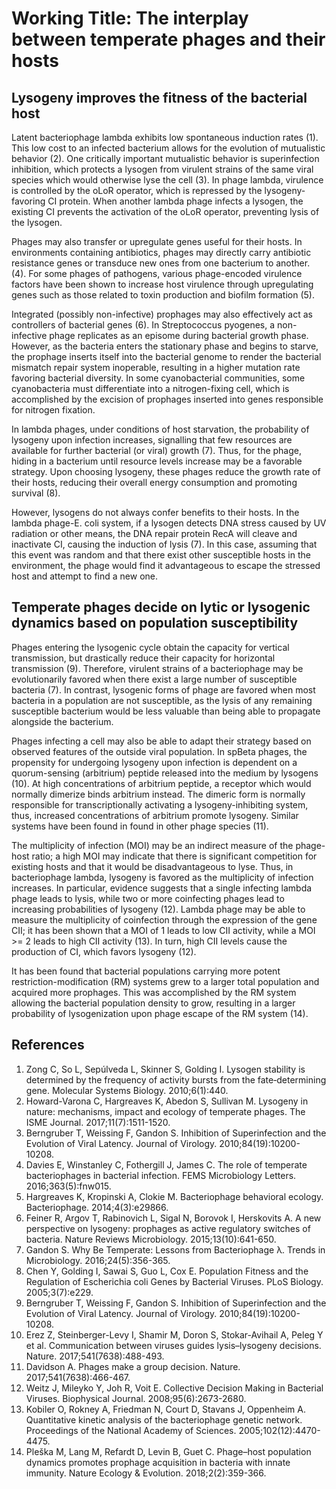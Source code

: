 # Working Title: The interplay between temperate phages and their hosts

## Lysogeny improves the fitness of the bacterial host 
Latent bacteriophage lambda exhibits low spontaneous induction rates (1). This low cost to an infected bacterium allows for the evolution of mutualistic behavior (2). One critically important mutualistic behavior is superinfection inhibition, which protects a lysogen from virulent strains of the same viral species which would otherwise lyse the cell (3). In phage lambda, virulence is controlled by the oLoR operator, which is repressed by the lysogeny-favoring CI protein. When another lambda phage infects a lysogen, the existing CI prevents the activation of the oLoR operator, preventing lysis of the lysogen. 

Phages may also transfer or upregulate genes useful for their hosts. In environments containing antibiotics, phages may directly carry antibiotic resistance genes or transduce new ones from one bacterium to another. (4). For some phages of pathogens, various phage-encoded virulence factors have been shown to increase host virulence through upregulating genes such as those related to toxin production and biofilm formation (5). 

Integrated (possibly non-infective) prophages may also effectively act as controllers of bacterial genes (6). In Streptococcus pyogenes, a non-infective phage replicates as an episome during bacterial growth phase. However, as the bacteria enters the stationary phase and begins to starve, the prophage inserts itself into the bacterial genome to render the bacterial mismatch repair system inoperable, resulting in a higher mutation rate favoring bacterial diversity. In some cyanobacterial communities, some cyanobacteria must differentiate into a nitrogen-fixing cell, which is accomplished by the excision of prophages inserted into genes responsible for nitrogen fixation.

In lambda phages, under conditions of host starvation, the probability of lysogeny upon infection increases, signalling that few resources are available for further bacterial (or viral) growth (7). Thus, for the phage, hiding in a bacterium until resource levels increase may be a favorable strategy. Upon choosing lysogeny, these phages reduce the growth rate of their hosts, reducing their overall energy consumption and promoting survival (8). 

However, lysogens do not always confer benefits to their hosts. In the lambda phage-E. coli system, if a lysogen detects DNA stress caused by UV radiation or other means, the DNA repair protein RecA will cleave and inactivate CI, causing the induction of lysis (7). In this case, assuming that this event was random and that there exist other susceptible hosts in the environment, the phage would find it advantageous to escape the stressed host and attempt to find a new one. 


## Temperate phages decide on lytic or lysogenic dynamics based on population susceptibility
Phages entering the lysogenic cycle obtain the capacity for vertical transmission, but drastically reduce their capacity for horizontal transmission (9). Therefore, virulent strains of a bacteriophage may be evolutionarily favored when there exist a large number of susceptible bacteria (7). In contrast, lysogenic forms of phage are favored when most bacteria in a population are not susceptible, as the lysis of any remaining susceptible bacterium would be less valuable than being able to propagate alongside the bacterium.

Phages infecting a cell may also be able to adapt their strategy based on observed features of the outside viral population. In spBeta phages, the propensity for undergoing lysogeny upon infection is dependent on a quorum-sensing (arbitrium) peptide released into the medium by lysogens (10). At high concentrations of arbitrium peptide, a receptor which would normally dimerize binds arbitrium instead. The dimeric form is normally responsible for transcriptionally activating a lysogeny-inhibiting system, thus, increased concentrations of arbitrium promote lysogeny. Similar systems have been found in found in other phage species (11). 

The multiplicity of infection (MOI) may be an indirect measure of the phage-host ratio; a high MOI may indicate that there is significant competition for existing hosts and that it would be disadvantageous to lyse. Thus, in bacteriophage lambda, lysogeny is favored as the multiplicity of infection increases. In particular, evidence suggests that a single infecting lambda phage leads to lysis, while two or more coinfecting phages lead to increasing probabilities of lysogeny (12). Lambda phage may be able to measure the multiplicity of coinfection through the expression of the gene CII; it has been shown that a MOI of 1 leads to low CII activity, while a MOI >= 2 leads to high CII activity (13). In turn, high CII levels cause the production of CI, which favors lysogeny (12).

It has been found that bacterial populations carrying more potent restriction-modification (RM) systems grew to a larger total population and acquired more prophages. This was accomplished by the RM system allowing the bacterial population density to grow, resulting in a larger probability of lysogenization upon phage escape of the RM system (14).

## References
1.	Zong C, So L, Sepúlveda L, Skinner S, Golding I. Lysogen stability is determined by the frequency of activity bursts from the fate‐determining gene. Molecular Systems Biology. 2010;6(1):440.
2.	Howard-Varona C, Hargreaves K, Abedon S, Sullivan M. Lysogeny in nature: mechanisms, impact and ecology of temperate phages. The ISME Journal. 2017;11(7):1511-1520.
3.	Berngruber T, Weissing F, Gandon S. Inhibition of Superinfection and the Evolution of Viral Latency. Journal of Virology. 2010;84(19):10200-10208.
4.	Davies E, Winstanley C, Fothergill J, James C. The role of temperate bacteriophages in bacterial infection. FEMS Microbiology Letters. 2016;363(5):fnw015.
5.	Hargreaves K, Kropinski A, Clokie M. Bacteriophage behavioral ecology. Bacteriophage. 2014;4(3):e29866.
6.	Feiner R, Argov T, Rabinovich L, Sigal N, Borovok I, Herskovits A. A new perspective on lysogeny: prophages as active regulatory switches of bacteria. Nature Reviews Microbiology. 2015;13(10):641-650.
7.	Gandon S. Why Be Temperate: Lessons from Bacteriophage λ. Trends in Microbiology. 2016;24(5):356-365.
8.	Chen Y, Golding I, Sawai S, Guo L, Cox E. Population Fitness and the Regulation of Escherichia coli Genes by Bacterial Viruses. PLoS Biology. 2005;3(7):e229.
9.	Berngruber T, Weissing F, Gandon S. Inhibition of Superinfection and the Evolution of Viral Latency. Journal of Virology. 2010;84(19):10200-10208.
10.	Erez Z, Steinberger-Levy I, Shamir M, Doron S, Stokar-Avihail A, Peleg Y et al. Communication between viruses guides lysis–lysogeny decisions. Nature. 2017;541(7638):488-493.
11.	Davidson A. Phages make a group decision. Nature. 2017;541(7638):466-467.
12.	Weitz J, Mileyko Y, Joh R, Voit E. Collective Decision Making in Bacterial Viruses. Biophysical Journal. 2008;95(6):2673-2680.
13.	Kobiler O, Rokney A, Friedman N, Court D, Stavans J, Oppenheim A. Quantitative kinetic analysis of the bacteriophage genetic network. Proceedings of the National Academy of Sciences. 2005;102(12):4470-4475.
14.	Pleška M, Lang M, Refardt D, Levin B, Guet C. Phage–host population dynamics promotes prophage acquisition in bacteria with innate immunity. Nature Ecology & Evolution. 2018;2(2):359-366.

